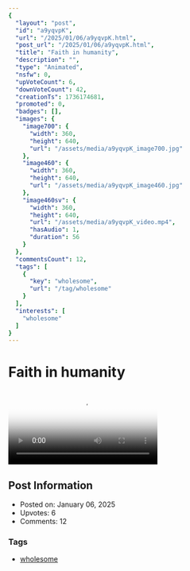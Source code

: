 ```yaml
---
{
  "layout": "post",
  "id": "a9yqvpK",
  "url": "/2025/01/06/a9yqvpK.html",
  "post_url": "/2025/01/06/a9yqvpK.html",
  "title": "Faith in humanity",
  "description": "",
  "type": "Animated",
  "nsfw": 0,
  "upVoteCount": 6,
  "downVoteCount": 42,
  "creationTs": 1736174681,
  "promoted": 0,
  "badges": [],
  "images": {
    "image700": {
      "width": 360,
      "height": 640,
      "url": "/assets/media/a9yqvpK_image700.jpg"
    },
    "image460": {
      "width": 360,
      "height": 640,
      "url": "/assets/media/a9yqvpK_image460.jpg"
    },
    "image460sv": {
      "width": 360,
      "height": 640,
      "url": "/assets/media/a9yqvpK_video.mp4",
      "hasAudio": 1,
      "duration": 56
    }
  },
  "commentsCount": 12,
  "tags": [
    {
      "key": "wholesome",
      "url": "/tag/wholesome"
    }
  ],
  "interests": [
    "wholesome"
  ]
}
---
```


# Faith in humanity

<video controls playsinline loop poster="/assets/media/a9yqvpK_image460.jpg">
  <source src="/assets/media/a9yqvpK_video.mp4" type="video/mp4">
  Your browser does not support the video tag.
</video>

## Post Information

- Posted on: January 06, 2025
- Upvotes: 6
- Comments: 12

### Tags

- [wholesome](/tag/wholesome)
